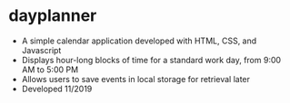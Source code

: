 # dayplanner
* A simple calendar application developed with HTML, CSS, and Javascript
* Displays hour-long blocks of time for a standard work day, from 9:00 AM to 5:00 PM
* Allows users to save events in local storage for retrieval later
* Developed 11/2019
